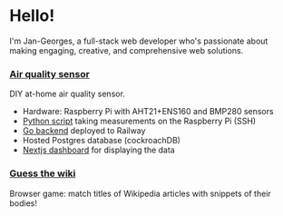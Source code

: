 # Hello!

I'm Jan-Georges, a full-stack web developer who's passionate about making engaging, creative, and comprehensive web solutions.


### <a href=https://janbalin.fyi/air-quality/>Air quality sensor</a>

DIY at-home air quality sensor.
- Hardware: Raspberry Pi with AHT21+ENS160 and BMP280 sensors
- <a href=https://github.com/djbalin/raspberry-pi>Python script</a> taking measurements on the Raspberry Pi (SSH)
- <a href=https://github.com/djbalin/air-quality-backend >Go backend</a> deployed to Railway
- Hosted Postgres database (cockroachDB)
- <a href=https://github.com/djbalin/freezer>Nextjs dashboard</a> for displaying the data

### <a href=https://guess-the-wiki.vercel.app/>Guess the wiki</a>
Browser game: match titles of Wikipedia articles with snippets of their bodies!



<!--
**djbalin/djbalin** is a ✨ _special_ ✨ repository because its `README.md` (this file) appears on your GitHub profile.

Here are some ideas to get you started:

- 🔭 I’m currently working on ...
- 🌱 I’m currently learning ...
- 👯 I’m looking to collaborate on ...
- 🤔 I’m looking for help with ...
- 💬 Ask me about ...
- 📫 How to reach me: ...
- 😄 Pronouns: ...
- ⚡ Fun fact: ...
-->
